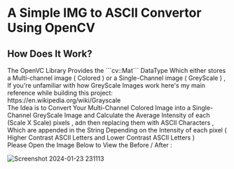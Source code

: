 # A Simple IMG to ASCII Convertor Using OpenCV
## How Does It Work?
<p>The OpenVC Library Provides the ```cv::Mat``` DataType Which either stores a Multi-channel image ( Colored ) or a Single-Channel image ( GreyScale )
, If you're unfamiliar with how GreyScale Images work here's my main reference while building this project:<br />
https://en.wikipedia.org/wiki/Grayscale <br />
The Idea is to Convert Your Multi-Channel Colored Image into a Single-Channel GreyScale Image and Calculate the Average Intensity of each (Scale X Scale) pixels , adn then replacing them with ASCII Characters , Which are appended in the String 
Depending on the Intensity of each pixel ( Higher Contrast ASCII Letters and Lower Contrast ASCII Letters ) <br />
Please Open the Image Below to View the Before / After :
</p>


![Screenshot 2024-01-23 231113](https://github.com/yossev/IMG-TO-ASCII/assets/93604359/8dbfb31f-5ea1-443f-878e-958e9e0bfe4e)

